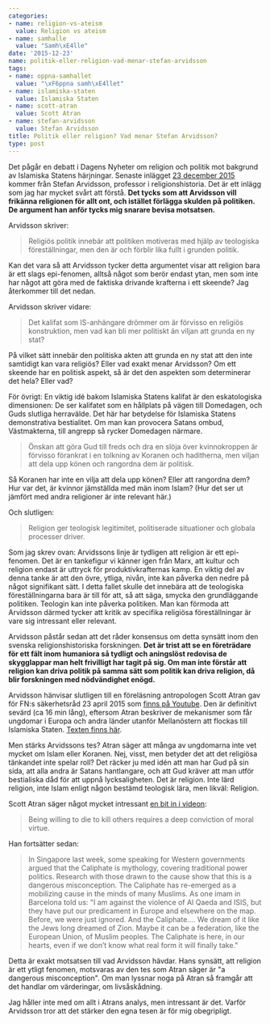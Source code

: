 ```yaml
---
categories:
- name: religion-vs-ateism
  value: Religion vs ateism
- name: samhalle
  value: "Samh\xE4lle"
date: '2015-12-23'
name: politik-eller-religion-vad-menar-stefan-arvidsson
tags:
- name: oppna-samhallet
  value: "\xF6ppna samh\xE4llet"
- name: islamiska-staten
  value: Islamiska Staten
- name: scott-atran
  value: Scott Atran
- name: stefan-arvidsson
  value: Stefan Arvidsson
title: Politik eller religion? Vad menar Stefan Arvidsson?
type: post
---
```

Det pågår en debatt i Dagens Nyheter om religion och politik mot bakgrund av Islamiska Statens härjningar. Senaste inlägget [23 december 2015](http://www.dn.se/kultur-noje/kulturdebatt/stefan-arvidsson-politik-snarare-an-religion-som-lockar-unga-till-is/) kommer från Stefan Arvidsson, professor i religionshistoria. Det är ett inlägg som jag har mycket svårt att förstå. **Det tycks som att Arvidsson vill frikänna religionen för allt ont, och istället förlägga skulden på politiken. De argument han anför tycks mig snarare bevisa motsatsen.**



Arvidsson skriver:

> Religiös politik innebär att politiken motiveras med hjälp av teologiska föreställningar, men den är och förblir lika fullt i grunden politik.

Kan det vara så att Arvidsson tycker detta argumentet visar att religion bara är ett slags epi-fenomen, alltså något som berör endast ytan, men som inte har något att göra med de faktiska drivande krafterna i ett skeende? Jag återkommer till det nedan.

Arvidsson skriver vidare:

> Det kalifat som IS-anhängare drömmer om är förvisso en religiös konstruktion, men vad kan bli mer politiskt än viljan att grunda en ny stat?

På vilket sätt innebär den politiska akten att grunda en ny stat att den inte samtidigt kan vara religiös? Eller vad exakt menar Arvidsson? Om ett skeende har en politisk aspekt, så är det den aspekten som determinerar det hela? Eller vad?

För övrigt: En viktig idé bakom Islamiska Statens kalifat är den eskatologiska dimensionen: De ser kalifatet som en hållplats på vägen till Domedagen, och Guds slutliga herravälde. Det här har betydelse för Islamiska Statens demonstrativa bestialitet. Om man kan provocera Satans ombud, Västmakterna, till angrepp så rycker Domedagen närmare.

> Önskan att göra Gud till freds och dra en slöja över kvinnokroppen är förvisso förankrat i en tolkning av Koranen och haditherna, men viljan att dela upp könen och rangordna dem är politisk.

Så Koranen har inte en vilja att dela upp könen? Eller att rangordna dem? Hur var det, är kvinnor jämställda med män inom Islam? (Hur det ser ut jämfört med andra religioner är inte relevant här.)

Och slutligen:

> Religion ger teologisk legitimitet, politiserade situationer och globala processer driver.

Som jag skrev ovan: Arvidssons linje är tydligen att religion är ett epi-fenomen. Det är en tankefigur vi känner igen från Marx, att kultur och religion endast är uttryck för produktivkrafternas kamp. En viktig del av denna tanke är att den övre, ytliga, nivån, inte kan påverka den nedre på något signifikant sätt. I detta fallet skulle det innebära att de teologiska föreställningarna bara är till för att, så att säga, smycka den grundläggande politiken. Teologin kan inte påverka politiken. Man kan förmoda att Arvidsson därmed tycker att kritik av specifika religiösa föreställningar är vare sig intressant eller relevant.

Arvidsson påstår sedan att det råder konsensus om detta synsätt inom den svenska religionshistoriska forskningen. **Det är trist att se en företrädare för ett fält inom humaniora så tydligt och aningslöst redovisa de skygglappar man helt frivilligt har tagit på sig. Om man inte förstår att religion kan driva politik på samma sätt som politik kan driva religion, då blir forskningen med nödvändighet enögd.**

Arvidsson hänvisar slutligen till en föreläsning antropologen Scott Atran gav för FN:s säkerhetsråd 23 april 2015 som [finns på Youtube](https://youtu.be/qlbirlSA-dc?list=PLS7zf1EYS3Q8laiwXLfQIW-bciYrbwu9E). Den är definitivt sevärd (ca 16 min lång), eftersom Atran beskriver de mekanismer som får ungdomar i Europa och andra länder utanför Mellanöstern att flockas till Islamiska Staten. [Texten finns här](https://www.icea.ox.ac.uk/latest/news/article/date/2015/04/scott-atrans-address-to-the-un-security-council-ministerial-debate-on-23-april-2015-the-role-of-yo/).

Men stärks Arvidssons tes? Atran säger att många av ungdomarna inte vet mycket om Islam eller Koranen. Nej, visst, men betyder det att det religiösa tänkandet inte spelar roll? Det räcker ju med idén att man har Gud på sin sida, att alla andra är Satans hantlangare, och att Gud kräver att man utför bestialiska dåd för att uppnå lycksaligheten. Det är religion. Inte lärd religion, inte Islam enligt någon bestämd teologisk lära, men likväl: Religion.

Scott Atran säger något mycket intressant [en bit in i videon](https://youtu.be/qlbirlSA-dc?list=PLS7zf1EYS3Q8laiwXLfQIW-bciYrbwu9E&t=633):

> Being willing to die to kill others requires a deep conviction of moral virtue.

Han fortsätter sedan:

> In Singapore last week, some speaking for Western governments argued that the Caliphate is mythology, covering traditional power politics. Research with those drawn to the cause show that this is a dangerous misconception. The Caliphate has re-emerged as a mobilizing cause in the minds of many Muslims. As one imam in Barcelona told us: "I am against the violence of Al Qaeda and ISIS, but they have put our predicament in Europe and elsewhere on the map. Before, we were just ignored. And the Caliphate…. We dream of it like the Jews long dreamed of Zion. Maybe it can be a federation, like the European Union, of Muslim peoples. The Caliphate is here, in our hearts, even if we don’t know what real form it will finally take."

Detta är exakt motsatsen till vad Arvidsson hävdar. Hans synsätt, att religion är ett ytligt fenomen, motsvaras av den tes som Atran säger är "a dangerous misconception". Om man lyssnar noga på Atran så framgår att det handlar om värderingar, om livsåskådning.

Jag håller inte med om allt i Atrans analys, men intressant är det. Varför Arvidsson tror att det stärker den egna tesen är för mig obegripligt.

